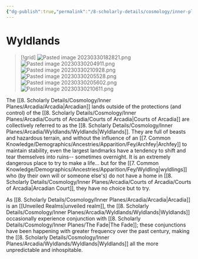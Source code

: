 ```yaml
---
{"dg-publish":true,"permalink":"/8-scholarly-details/cosmology/inner-planes/arcadia/wyldlands/wyldlands/","noteIcon":""}
---
```


# Wyldlands

>[!grid]
>![Pasted image 20230330182821.png](/img/user/x.%20Assets/Attachments/Pasted%20image%2020230330182821.png)
>![Pasted image 20230330204911.png](/img/user/x.%20Assets/Attachments/Pasted%20image%2020230330204911.png)
>![Pasted image 20230330210928.png](/img/user/x.%20Assets/Attachments/Pasted%20image%2020230330210928.png)
>![Pasted image 20230330205528.png](/img/user/x.%20Assets/Attachments/Pasted%20image%2020230330205528.png)
>![Pasted image 20230330205602.png](/img/user/x.%20Assets/Attachments/Pasted%20image%2020230330205602.png)
>![Pasted image 20230330210611.png](/img/user/x.%20Assets/Attachments/Pasted%20image%2020230330210611.png)

The [[8. Scholarly Details/Cosmology/Inner Planes/Arcadia/Arcadia\|Arcadian]] lands outside of the protections (and control) of the [[8. Scholarly Details/Cosmology/Inner Planes/Arcadia/Courts of Arcadia/Courts of Arcadia\|Courts of Arcadia]] are collectively referred to as the [[8. Scholarly Details/Cosmology/Inner Planes/Arcadia/Wyldlands/Wyldlands\|Wyldlands]]. They are full of beasts and hazardous terrain, and without the influence of an [[7. Common Knowledge/Demographics/Ancestries/Apparition/Fey/Archfey\|Archfey]] to maintain stability, even the largest landmarks have a tendency to shift and tear themselves into ruins-- sometimes overnight. It is an extremely dangerous place to try to make a life... but for the [[7. Common Knowledge/Demographics/Ancestries/Apparition/Fey/Wyldling\|wyldlings]] who (by their own will or someone else's) do not have a home in [[8. Scholarly Details/Cosmology/Inner Planes/Arcadia/Courts of Arcadia/Courts of Arcadia\|Arcadian Court]], they have no choice but to try. 

As [[8. Scholarly Details/Cosmology/Inner Planes/Arcadia/Arcadia\|Arcadia]] is an [[Unveiled Realms\|unveiled realm]], the [[8. Scholarly Details/Cosmology/Inner Planes/Arcadia/Wyldlands/Wyldlands\|Wyldlands]] occasionally experience conjunction with [[8. Scholarly Details/Cosmology/Inner Planes/The Fade\|The Fade]]; these conjunctions have been happening with greater frequency over the past century, making the [[8. Scholarly Details/Cosmology/Inner Planes/Arcadia/Wyldlands/Wyldlands\|Wyldlands]] all the more unpredictable and inhospitable. 